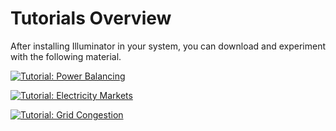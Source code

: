 # Tutorials Overview
After installing Illuminator in your system, you can download and experiment with the following material. 

[![Tutorial: Power Balancing](https://github.com/Illuminator-team/Illuminator/raw/educational_material/examples/Tutorial1/banner1.png)](./tutorial1)

[![Tutorial: Electricity Markets](https://github.com/Illuminator-team/Illuminator/raw/educational_material/examples/Tutorial2/banner2.png)](./tutorial2)

[![Tutorial: Grid Congestion](https://github.com/Illuminator-team/Illuminator/raw/educational_material/examples/Tutorial3/banner3.png)](./tutorial3)

